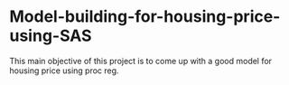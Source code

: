 # Model-building-for-housing-price-using-SAS
This main objective of this project is to come up with a good model for housing price using proc reg.
